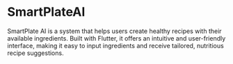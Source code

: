 # SmartPlateAI
SmartPlate AI is a system that helps users create healthy recipes with their available ingredients. Built with Flutter, it offers an intuitive and user-friendly interface, making it easy to input ingredients and receive tailored, nutritious recipe suggestions.
